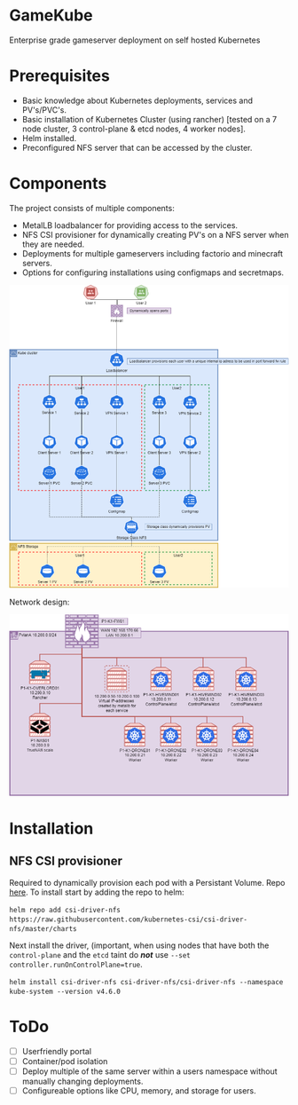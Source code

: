 # GameKube
Enterprise grade gameserver deployment on self hosted Kubernetes

# Prerequisites
- Basic knowledge about Kubernetes deployments, services and PV's/PVC's.
- Basic installation of Kubernetes Cluster (using rancher) [tested on a 7 node cluster, 3 control-plane & etcd nodes, 4 worker nodes].
- Helm installed.
- Preconfigured NFS server that can be accessed by the cluster.

# Components
The project consists of multiple components:
- MetalLB loadbalancer for providing access to the services.
- NFS CSI provisioner for dynamically creating PV's on a NFS server when they are needed.
- Deployments for multiple gameservers including factorio and minecraft servers.
- Options for configuring installations using configmaps and secretmaps.

![Functional](Designs/GameKubeFunctionalDesignV2.drawio.png)

Network design:

![Network](Designs/GameKubeNetworkV2.drawio.png)

# Installation
## NFS CSI provisioner
Required to dynamically provision each pod with a Persistant Volume. Repo [here](https://github.com/kubernetes-csi/csi-driver-nfs/tree/master).
To install start by adding the repo to helm:

`helm repo add csi-driver-nfs https://raw.githubusercontent.com/kubernetes-csi/csi-driver-nfs/master/charts`

Next install the driver, (important, when using nodes that have both the `control-plane` and the `etcd` taint do ___not___ use `--set controller.runOnControlPlane=true`.

`helm install csi-driver-nfs csi-driver-nfs/csi-driver-nfs --namespace kube-system --version v4.6.0`



# ToDo

- [ ] Userfriendly portal
- [ ] Container/pod isolation
- [ ] Deploy multiple of the same server within a users namespace without manually changing deployments.
- [ ] Configureable options like CPU, memory, and storage for users.
